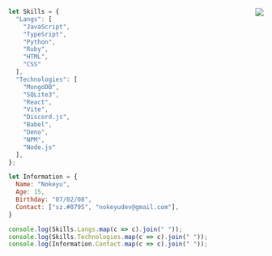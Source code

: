 <a href="https://discord.com/users/681950080747700246" target="_blank"><img src="https://lanyard.cnrad.dev/api/681950080747700246" align="right"/></a>

```js
let Skills = {
  "Langs": [
    "JavaScript",
    "TypeSript",
    "Python",
    "Ruby",
    "HTML",
    "CSS"
  ],
  "Technologies": [
    "MongoDB",
    "SQLite3",                   
    "React",
    "Vite",
    "Discord.js",
    "Babel",
    "Deno",
    "NPM",
    "Node.js"
  ],
};

let Information = {
  Name: "Nokeyu",
  Age: 15,
  Birthday: "07/02/08",
  Contact: ["sz.#8795", "nokeyudev@gmail.com"],
}

console.log(Skills.Langs.map(c => c).join(" "));
console.log(Skills.Technologies.map(c => c).join(" "));
console.log(Information.Contact.map(c => c).join(" "));

```
